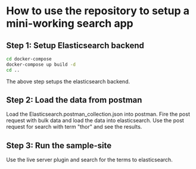 # How to use the repository to setup a mini-working search app

## Step 1: Setup Elasticsearch backend

```zsh
cd docker-compose
docker-compose up build -d
cd ..
```

The above step setups the elasticsearch backend.

## Step 2: Load the data from postman

Load the Elasticsearch.postman_collection.json into postman.
Fire the post request with bulk data and load the data into elasticsearch.
Use the post request for search with term "thor" and see the results.

## Step 3: Run the sample-site

Use the live server plugin and search for the terms to elasticsearch.
